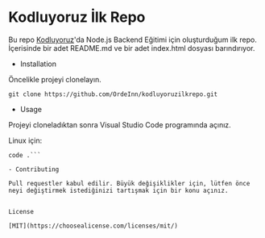 # Kodluyoruz İlk Repo

Bu repo [Kodluyoruz](https://www.kodluyoruz.org/)'da Node.js Backend Eğitimi için oluşturduğum ilk repo. İçerisinde bir adet README.md ve bir adet index.html dosyası barındırıyor.

- Installation

Öncelikle projeyi clonelayın. 

`git clone https://github.com/OrdeInn/kodluyoruzilkrepo.git`

- Usage

Projeyi cloneladıktan sonra Visual Studio Code programında açınız.

Linux için:

```cd kodluyoruzilkrepo
code .```

- Contributing

Pull requestler kabul edilir. Büyük değişiklikler için, lütfen önce neyi değiştirmek istediğinizi tartışmak için bir konu açınız.


License

[MIT](https://choosealicense.com/licenses/mit/)